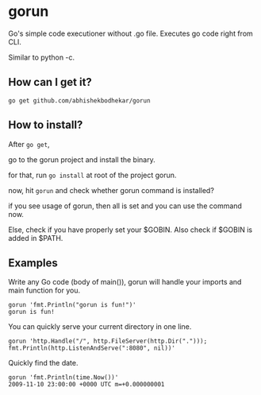 # gorun
 
Go's simple code executioner without .go file.
Executes go code right from CLI.

Similar to python -c.
 
## How can I get it?

```
go get github.com/abhishekbodhekar/gorun
```
## How to install?
After ```go get```,

go to the gorun project and install the binary.

for that, run ```go install``` at root of the project gorun.


now, hit ```gorun``` and check whether gorun command is installed?


if you see usage of gorun, then all is set and you can use the command now.

Else, check if you have properly set your $GOBIN. Also check if $GOBIN is added in $PATH.

## Examples 
 
Write any Go code (body of main()), gorun will handle your imports and main function for you.

```
gorun 'fmt.Println("gorun is fun!")'
gorun is fun!
``` 

You can quickly serve your current directory in one line.
 
```
gorun 'http.Handle("/", http.FileServer(http.Dir("."))); fmt.Println(http.ListenAndServe(":8080", nil))'

```

Quickly find the date.

```
gorun 'fmt.Println(time.Now())'
2009-11-10 23:00:00 +0000 UTC m=+0.000000001
```
